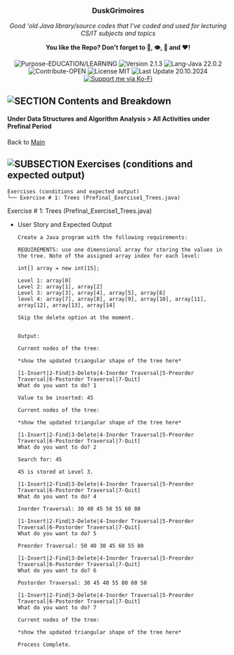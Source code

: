 <!-- <p align="center"><img src="/md_assets/octocat.gif" alt="Logo" width="130" height="130"></p> -->
<h3 align="center">DuskGrimoires</h3>
<p align="center"><em>Good 'old Java library/source codes that I've coded and used for lecturing CS/IT subjects and topics</em></p>
<p align="center"><strong>You like the Repo? Don't forget to 🌟, 👁️, 🔱 and ❤️!</strong></p>
<p align="center">
   <img src="https://img.shields.io/badge/Purpose-EDUCATION/LEARNING-%2300416a?logoColor=white&labelColor=%2300416a&color=%2324292e&textColor=white" alt="Purpose-EDUCATION/LEARNING">
   <img src="https://img.shields.io/badge/Version-2.1.3-%2300416a?logoColor=white&labelColor=%2300416a&color=%2324292e&textColor=white" alt="Version 2.1.3">
   <img src="https://img.shields.io/badge/Lang-Java%2022.0.2-%2300416a?logoColor=white&labelColor=%2300416a&color=%2324292e&textColor=white" alt="Lang-Java 22.0.2">
   <img src="https://img.shields.io/badge/Contribute-OPEN-%2300416a?logoColor=white&labelColor=%2300416a&color=%2324292e&textColor=white" alt="Contribute-OPEN">
   <img src="https://img.shields.io/badge/License-MIT-%2300416a?logoColor=white&labelColor=%2300416a&color=%2324292e&textColor=white" alt="License MIT">
   <img src="https://img.shields.io/badge/Last%20Update-20.10.2024-%2300416a?logoColor=white&labelColor=%2300416a&color=%2324292e&textColor=white" alt="Last Update 20.10.2024">
   <a href="https://ko-fi.com/thenocturnaldevgypsy">
      <img src="https://img.shields.io/badge/Support%20me%20via%20Ko--Fi-%2300416a?logo=ko-fi&logoColor=white&color=%2300416a&textColor=white" alt="Support me via Ko-Fi">
   </a>
</p>

## ![SECTION Contents and Breakdown](https://custom-icon-badges.demolab.com/badge/-Contents%20and%20Breakdown-24292e?logo=book&logoColor=white&labelColor=00416a)

#### Under Data Structures and Algorithm Analysis > All Activities under Prefinal Period

Back to [Main](README.md)

## ![SUBSECTION Exercises (conditions and expected output)](https://custom-icon-badges.demolab.com/badge/-Exercises%20(conditions%20and%20expected%20output)-24292e?logo=beaker&logoColor=white&labelColor=2471AE)

```
Exercises (conditions and expected output)
└── Exercise # 1: Trees (Prefinal_Exercise1_Trees.java)
```

Exercise # 1: Trees (Prefinal_Exercise1_Trees.java)
- User Story and Expected Output
   ```
   Create a Java program with the following requirements: 

   REQUIREMENTS: use one dimensional array for storing the values in the tree. Note of the assigned array index for each level:
   
   int[] array = new int[15]; 

   Level 1: array[0]
   Level 2: array[1], array[2]
   Level 3: array[3], array[4], array[5], array[6]
   level 4: array[7], array[8], array[9], array[10], array[11], array[12], array[13], array[14]

   Skip the delete option at the moment.
   

   Output:

   Current nodes of the tree:

   *show the updated triangular shape of the tree here*

   [1-Insert|2-Find|3-Delete|4-Inorder Traversal|5-Preorder Traversal|6-Postorder Traversal|7-Quit]
   What do you want to do? 1

   Value to be inserted: 45

   Current nodes of the tree:

   *show the updated triangular shape of the tree here*

   [1-Insert|2-Find|3-Delete|4-Inorder Traversal|5-Preorder Traversal|6-Postorder Traversal|7-Quit]
   What do you want to do? 2

   Search for: 45

   45 is stored at Level 3.

   [1-Insert|2-Find|3-Delete|4-Inorder Traversal|5-Preorder Traversal|6-Postorder Traversal|7-Quit]
   What do you want to do? 4

   Inorder Traversal: 30 40 45 50 55 60 80

   [1-Insert|2-Find|3-Delete|4-Inorder Traversal|5-Preorder Traversal|6-Postorder Traversal|7-Quit]
   What do you want to do? 5

   Preorder Traversal: 50 40 30 45 60 55 80

   [1-Insert|2-Find|3-Delete|4-Inorder Traversal|5-Preorder Traversal|6-Postorder Traversal|7-Quit]
   What do you want to do? 6

   Postorder Traversal: 30 45 40 55 80 60 50

   [1-Insert|2-Find|3-Delete|4-Inorder Traversal|5-Preorder Traversal|6-Postorder Traversal|7-Quit]
   What do you want to do? 7

   Current nodes of the tree:

   *show the updated triangular shape of the tree here*

   Process Complete.
   ```